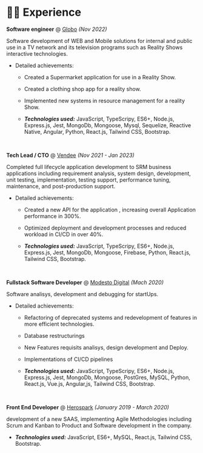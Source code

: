 # 👨‍💻 Experience

**Software engineer** @ [Globo](https://redeglobo.globo.com/) _(Nov 2022)_

Software development of WEB and Mobile solutions for internal and public use in a TV network and its television programs such as Reality Shows interactive technologies.

- Detailed achievements:

  - Created a Supermarket application for use in a Reality Show.
  - Created a clothing shop app for a reality show.
  - Implemented new systems in resource management for a reality Show.

  - _**Technologies used:**_ JavaScript, TypeScripy, ES6+, Node.js, Express.js, Jest, MongoDb, Mongoose, Mysql, Sequelize, Reactive Native, Angular, Python, React.js, Tailwind CSS, Bootstrap.

&nbsp;

**Tech Lead / CTO** @ [Vendee](https://www.vendee.com.br/) _(Nov 2021 - Jan 2023)_

Completed full lifecycle application development to SRM business applications including requirement analysis, system design, development, unit testing, implementation, testing support, performance tuning, maintenance, and post-production support.

- Detailed achievements:

  - Created a new API for the application , increasing overall Application performance in 300%.
  - Optimized deployment and development processes and reduced workload in CI/CD in over 40%.

  - _**Technologies used:**_ JavaScript, TypeScripy, ES6+, Node.js, Express.js, Jest, MongoDb, Mongoose, Firebase, Python, React.js, Tailwind CSS, Bootstrap.

&nbsp;

**Fullstack Software Developer** @ [Modesto Digital](https://github.com/ModestoDigital) _(Mach 2020)_

Software analisys, development and debugging for startUps.

- Detailed achievements:

  - Refactoring of deprecated systems and redevelopment of features in more efficient technologies.
  - Database restructurings
  - New Features requisits analisys, design development and Deploy.
  - Implementations of CI/CD pipelines

  - _**Technologies used:**_ JavaScript, TypeScripy, ES6+, Node.js, Express.js, Jest, MongoDb, Mongoose, PostGres, MySQL, Python, React.js, Vue.js, Angular,js, Tailwind CSS, Bootstrap.

&nbsp;

**Front End Developer** @ [Herospark](https://www.herospark.com.br) _(January 2019 - March 2020)_

development of a new SAAS, implementing Agile Methodologies including Scrum and Kanban to Product and Software development in the company.

- _**Technologies used:**_ JavaScript, ES6+, MySQL, React.js, Tailwind CSS, Bootstrap.
